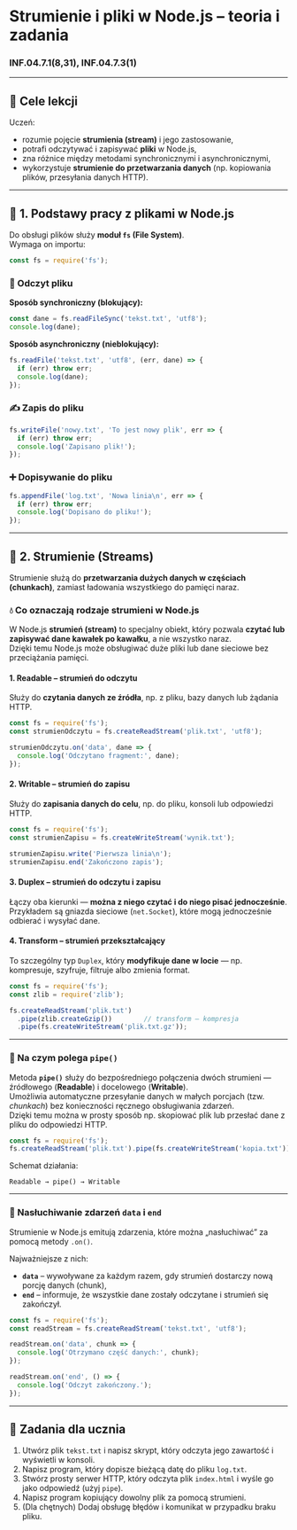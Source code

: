 # Strumienie i pliki w Node.js – teoria i zadania
### INF.04.7.1(8,31), INF.04.7.3(1)

---

## 🎯 Cele lekcji
Uczeń:
- rozumie pojęcie **strumienia (stream)** i jego zastosowanie,  
- potrafi odczytywać i zapisywać **pliki** w Node.js,  
- zna różnice między metodami synchronicznymi i asynchronicznymi,  
- wykorzystuje **strumienie do przetwarzania danych** (np. kopiowania plików, przesyłania danych HTTP).

---

## 🧩 1. Podstawy pracy z plikami w Node.js

Do obsługi plików służy **moduł `fs` (File System)**.  
Wymaga on importu:

```js
const fs = require('fs');
```

### 📄 Odczyt pliku
**Sposób synchroniczny (blokujący):**
```js
const dane = fs.readFileSync('tekst.txt', 'utf8');
console.log(dane);
```

**Sposób asynchroniczny (nieblokujący):**
```js
fs.readFile('tekst.txt', 'utf8', (err, dane) => {
  if (err) throw err;
  console.log(dane);
});
```

### ✍️ Zapis do pliku
```js
fs.writeFile('nowy.txt', 'To jest nowy plik', err => {
  if (err) throw err;
  console.log('Zapisano plik!');
});
```

### ➕ Dopisywanie do pliku
```js
fs.appendFile('log.txt', 'Nowa linia\n', err => {
  if (err) throw err;
  console.log('Dopisano do pliku!');
});
```

---

## 🔄 2. Strumienie (Streams)

Strumienie służą do **przetwarzania dużych danych w częściach (chunkach)**, zamiast ładowania wszystkiego do pamięci naraz.

### 💧 Co oznaczają rodzaje strumieni w Node.js

W Node.js **strumień (stream)** to specjalny obiekt, który pozwala **czytać lub zapisywać dane kawałek po kawałku**, a nie wszystko naraz.  
Dzięki temu Node.js może obsługiwać duże pliki lub dane sieciowe bez przeciążania pamięci.

#### **1. Readable – strumień do odczytu**
Służy do **czytania danych ze źródła**, np. z pliku, bazy danych lub żądania HTTP.
```js
const fs = require('fs');
const strumienOdczytu = fs.createReadStream('plik.txt', 'utf8');

strumienOdczytu.on('data', dane => {
  console.log('Odczytano fragment:', dane);
});
```

#### **2. Writable – strumień do zapisu**
Służy do **zapisania danych do celu**, np. do pliku, konsoli lub odpowiedzi HTTP.
```js
const fs = require('fs');
const strumienZapisu = fs.createWriteStream('wynik.txt');

strumienZapisu.write('Pierwsza linia\n');
strumienZapisu.end('Zakończono zapis');
```

#### **3. Duplex – strumień do odczytu i zapisu**
Łączy oba kierunki — **można z niego czytać i do niego pisać jednocześnie**.  
Przykładem są gniazda sieciowe (`net.Socket`), które mogą jednocześnie odbierać i wysyłać dane.

#### **4. Transform – strumień przekształcający**
To szczególny typ `Duplex`, który **modyfikuje dane w locie** — np. kompresuje, szyfruje, filtruje albo zmienia format.
```js
const fs = require('fs');
const zlib = require('zlib');

fs.createReadStream('plik.txt')
  .pipe(zlib.createGzip())        // transform – kompresja
  .pipe(fs.createWriteStream('plik.txt.gz'));
```

---

### 🔗 Na czym polega `pipe()`

Metoda **`pipe()`** służy do bezpośredniego połączenia dwóch strumieni — źródłowego (**Readable**) i docelowego (**Writable**).  
Umożliwia automatyczne przesyłanie danych w małych porcjach (tzw. *chunkach*) bez konieczności ręcznego obsługiwania zdarzeń.  
Dzięki temu można w prosty sposób np. skopiować plik lub przesłać dane z pliku do odpowiedzi HTTP.

```js
const fs = require('fs');
fs.createReadStream('plik.txt').pipe(fs.createWriteStream('kopia.txt'));
```

Schemat działania:
```
Readable → pipe() → Writable
```

---

### 🧭 Nasłuchiwanie zdarzeń `data` i `end`

Strumienie w Node.js emitują zdarzenia, które można „nasłuchiwać” za pomocą metody `.on()`.

Najważniejsze z nich:
- **`data`** – wywoływane za każdym razem, gdy strumień dostarczy nową porcję danych (chunk),
- **`end`** – informuje, że wszystkie dane zostały odczytane i strumień się zakończył.
```js
const fs = require('fs');
const readStream = fs.createReadStream('tekst.txt', 'utf8');

readStream.on('data', chunk => {
  console.log('Otrzymano część danych:', chunk);
});

readStream.on('end', () => {
  console.log('Odczyt zakończony.');
});
```

---

## 🧪 Zadania dla ucznia
1. Utwórz plik `tekst.txt` i napisz skrypt, który odczyta jego zawartość i wyświetli w konsoli.  
2. Napisz program, który dopisze bieżącą datę do pliku `log.txt`.  
3. Stwórz prosty serwer HTTP, który odczyta plik `index.html` i wyśle go jako odpowiedź (użyj `pipe`).  
4. Napisz program kopiujący dowolny plik za pomocą strumieni.  
5. (Dla chętnych) Dodaj obsługę błędów i komunikat w przypadku braku pliku.

